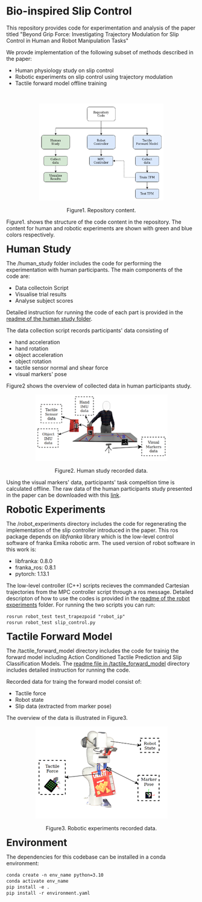 **Bio-inspired Slip Control**
============

This repository provides code for experimentation and analysis of the paper titled "Beyond Grip Force: Investigating Trajectory Modulation for Slip Control in Human and Robot Manipulation Tasks"

We provde implementation of the following subset of methods described in the paper:

- Human physiology study on slip control
- Robotic experiments on slip control using trajectory modulation
- Tactile forward model offline training

<p>&nbsp;</p>


<div align="center">
  <img src="images/code_struct.png" width="330" alt="Your Image Description">
  <p>Figure1. Repository content.</p>
</div>



Figure1. shows the structure of the code content in the repository. The content for human and robotic experiments are shown with green and blue colors respectively.


**<span style="font-size: 26px;">Human Study</span>**

The /human_study folder includes the code for performing the experimentation with human participants. The main components of the code are:

- Data collectoin Script
- Visualise trial results
- Analyse subject scores

Detailed instruction for running the code of each part is provided in the [readme of the human study folder](/human_study/README.md).

The data collection script records participants' data consisting of 

- hand acceleration
- hand rotation
- object acceleration
- object rotation
- tactile sensor normal and shear force
- visual markers' pose

Figure2 shows the overview of collected data in human participants study.


<div align="center">
  <img src="images/data_H.png" width="350" alt="Your Image Description">
  <p>Figure2. Human study recorded data.</p>
</div>


Using the visual markers' data, participants' task compeltion time is calculated offline.
The raw data of the human participants study presented in the paper can be downloaded with this [link](https://universityoflincoln-my.sharepoint.com/:f:/g/personal/aghalamzanesfahani_lincoln_ac_uk/EgcZMBxfbnhKvCazWqeW4z0BWve5zwM1yApTpP6H2e7wgQ?e=rh0MEE).


**<span style="font-size: 26px;">Robotic Experiments</span>**

The /robot_experiments directory includes the code for regenerating the implementation of the slip controller introduced in the paper. This ros package depends on *libfranka* library which is the low-level control software of franka Emika robotic arm. The used version of robot software in this work is:

- libfranka: 0.8.0
- franka_ros: 0.8.1
- pytorch: 1.13.1

The low-level controller (C++) scripts recieves the commanded Cartesian trajectories from the MPC controller script through a ros message. Detailed descripton of how to use the codes is provided in the [readme of the robot experiments](/robot_experiments/README.md) folder. For running the two scripts you can run:

    rosrun robot_test test_trapezpoid "robot_ip"
    rosrun robot_test slip_control.py 


**<span style="font-size: 26px;">Tactile Forward Model</span>**


The /tactile_forward_model directory includes the code for trainig the forward model including Action Conditioned Tactile Prediction and Slip Classification Models. The [readme file in /tactile_forward_model](/tactile_forward_model/README.md) directory includes detailed instruction for running the code.

Recorded data for traing the forward model consist of:

- Tactile force
- Robot state
- Slip data (extracted from marker pose)

The overview of the data is illustrated in Figure3.

<div align="center">
  <img src="images/robot_data.png" width="350" alt="Your Image Description">
  <p>Figure3. Robotic experiments recorded data.</p>
</div>

**<span style="font-size: 26px;">Environment</span>**

The dependencies for this codebase can be installed in a conda environment:

    conda create -n env_name python=3.10
    conda activate env_name
    pip install -e . 
    pip install -r environment.yaml

